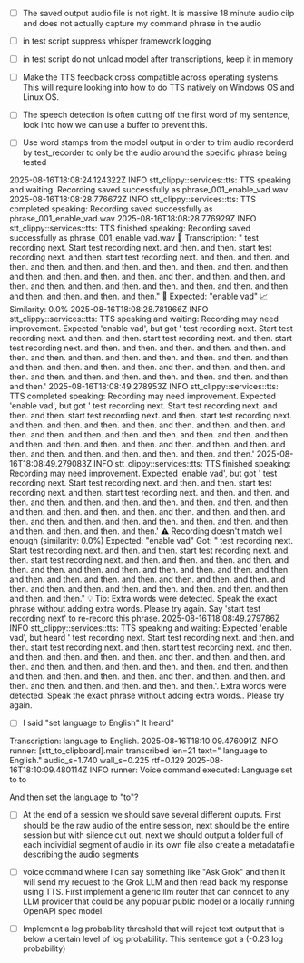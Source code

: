 -[ ] The saved output audio file is not right. It is massive 18 minute audio cilp and does not actually capture my command phrase in the audio


- [ ] in test script suppress whisper framework logging

- [ ] in test script do not unload model after transcriptions, keep it in memory

- [ ]  Make the TTS feedback cross compatible across operating systems. This will require looking into how to do TTS natively on Windows OS and Linux OS.


- [ ]  The speech detection is often cutting off the first word of my sentence, look into how we can use a buffer to prevent this.

- [ ] Use word stamps from the model output in order to trim audio recorderd by test_recorder to only be the audio around the specific phrase being tested

2025-08-16T18:08:24.124322Z  INFO stt_clippy::services::tts: TTS speaking and waiting: Recording saved successfully as phrase_001_enable_vad.wav
2025-08-16T18:08:28.776672Z  INFO stt_clippy::services::tts: TTS completed speaking: Recording saved successfully as phrase_001_enable_vad.wav
2025-08-16T18:08:28.776929Z  INFO stt_clippy::services::tts: TTS finished speaking: Recording saved successfully as phrase_001_enable_vad.wav
📝 Transcription: " test recording next. Start test recording next. and then. and then. start test recording next. and then. start test recording next. and then. and then. and then. and then. and then. and then. and then. and then. and then. and then. and then. and then. and then. and then. and then. and then. and then. and then. and then. and then. and then. and then. and then. and then. and then. and then. and then. and then. and then."
🎯 Expected: "enable vad"
📈 Similarity: 0.0%
2025-08-16T18:08:28.781966Z  INFO stt_clippy::services::tts: TTS speaking and waiting: Recording may need improvement. Expected 'enable vad', but got ' test recording next. Start test recording next. and then. and then. start test recording next. and then. start test recording next. and then. and then. and then. and then. and then. and then. and then. and then. and then. and then. and then. and then. and then. and then. and then. and then. and then. and then. and then. and then. and then. and then. and then. and then. and then. and then. and then. and then. and then.'
2025-08-16T18:08:49.278953Z  INFO stt_clippy::services::tts: TTS completed speaking: Recording may need improvement. Expected 'enable vad', but got ' test recording next. Start test recording next. and then. and then. start test recording next. and then. start test recording next. and then. and then. and then. and then. and then. and then. and then. and then. and then. and then. and then. and then. and then. and then. and then. and then. and then. and then. and then. and then. and then. and then. and then. and then. and then. and then. and then. and then. and then.'
2025-08-16T18:08:49.279083Z  INFO stt_clippy::services::tts: TTS finished speaking: Recording may need improvement. Expected 'enable vad', but got ' test recording next. Start test recording next. and then. and then. start test recording next. and then. start test recording next. and then. and then. and then. and then. and then. and then. and then. and then. and then. and then. and then. and then. and then. and then. and then. and then. and then. and then. and then. and then. and then. and then. and then. and then. and then. and then. and then. and then. and then.'
⚠️ Recording doesn't match well enough (similarity: 0.0%)
   Expected: "enable vad"
   Got: " test recording next. Start test recording next. and then. and then. start test recording next. and then. start test recording next. and then. and then. and then. and then. and then. and then. and then. and then. and then. and then. and then. and then. and then. and then. and then. and then. and then. and then. and then. and then. and then. and then. and then. and then. and then. and then. and then. and then. and then."
💡 Tip: Extra words were detected. Speak the exact phrase without adding extra words.
   Please try again. Say 'start test recording next' to re-record this phrase.
2025-08-16T18:08:49.279786Z  INFO stt_clippy::services::tts: TTS speaking and waiting: Expected 'enable vad', but heard ' test recording next. Start test recording next. and then. and then. start test recording next. and then. start test recording next. and then. and then. and then. and then. and then. and then. and then. and then. and then. and then. and then. and then. and then. and then. and then. and then. and then. and then. and then. and then. and then. and then. and then. and then. and then. and then. and then. and then. and then.'. Extra words were detected. Speak the exact phrase without adding extra words.. Please try again.


- [ ] I said "set language to English" It heard" 

Transcription:  language to English.
2025-08-16T18:10:09.476091Z  INFO runner: [stt_to_clipboard].main transcribed len=21 text=" language to English." audio_s=1.740 wall_s=0.225 rtf=0.129
2025-08-16T18:10:09.480114Z  INFO runner: Voice command executed: Language set to to

And then set the language to "to"?



- [ ] At the end of a session we should save several different ouputs. First should be the raw audio of the entire session, next should be the entire session but with silence cut out, next we should output a folder full of each individial segment of audio in its own file also create a metadatafile describing the audio segments

- [ ] voice command where I can say something like "Ask Grok" and then it will send my request to the Grok LLM and then read back my response using TTS. First implement a generic llm router that can conncet to any LLM provider that could be any popular public model or a locally running OpenAPI spec model.


- [ ]  Implement a log probability threshold that will reject text output that is below a certain level of log probability. This sentence got a (-0.23 log probability) 